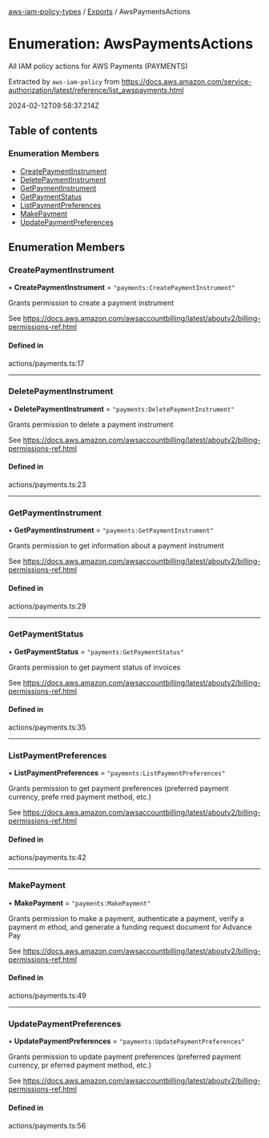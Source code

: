 [aws-iam-policy-types](../README.md) / [Exports](../modules.md) / AwsPaymentsActions

# Enumeration: AwsPaymentsActions

All IAM policy actions for AWS Payments (PAYMENTS)

Extracted by `aws-iam-policy` from
https://docs.aws.amazon.com/service-authorization/latest/reference/list_awspayments.html

2024-02-12T09:58:37.214Z

## Table of contents

### Enumeration Members

- [CreatePaymentInstrument](AwsPaymentsActions.md#createpaymentinstrument)
- [DeletePaymentInstrument](AwsPaymentsActions.md#deletepaymentinstrument)
- [GetPaymentInstrument](AwsPaymentsActions.md#getpaymentinstrument)
- [GetPaymentStatus](AwsPaymentsActions.md#getpaymentstatus)
- [ListPaymentPreferences](AwsPaymentsActions.md#listpaymentpreferences)
- [MakePayment](AwsPaymentsActions.md#makepayment)
- [UpdatePaymentPreferences](AwsPaymentsActions.md#updatepaymentpreferences)

## Enumeration Members

### CreatePaymentInstrument

• **CreatePaymentInstrument** = ``"payments:CreatePaymentInstrument"``

Grants permission to create a payment instrument

See https://docs.aws.amazon.com/awsaccountbilling/latest/aboutv2/billing-permissions-ref.html

#### Defined in

actions/payments.ts:17

___

### DeletePaymentInstrument

• **DeletePaymentInstrument** = ``"payments:DeletePaymentInstrument"``

Grants permission to delete a payment instrument

See https://docs.aws.amazon.com/awsaccountbilling/latest/aboutv2/billing-permissions-ref.html

#### Defined in

actions/payments.ts:23

___

### GetPaymentInstrument

• **GetPaymentInstrument** = ``"payments:GetPaymentInstrument"``

Grants permission to get information about a payment instrument

See https://docs.aws.amazon.com/awsaccountbilling/latest/aboutv2/billing-permissions-ref.html

#### Defined in

actions/payments.ts:29

___

### GetPaymentStatus

• **GetPaymentStatus** = ``"payments:GetPaymentStatus"``

Grants permission to get payment status of invoices

See https://docs.aws.amazon.com/awsaccountbilling/latest/aboutv2/billing-permissions-ref.html

#### Defined in

actions/payments.ts:35

___

### ListPaymentPreferences

• **ListPaymentPreferences** = ``"payments:ListPaymentPreferences"``

Grants permission to get payment preferences (preferred payment currency, prefe
rred payment method, etc.)

See https://docs.aws.amazon.com/awsaccountbilling/latest/aboutv2/billing-permissions-ref.html

#### Defined in

actions/payments.ts:42

___

### MakePayment

• **MakePayment** = ``"payments:MakePayment"``

Grants permission to make a payment, authenticate a payment, verify a payment m
ethod, and generate a funding request document for Advance Pay

See https://docs.aws.amazon.com/awsaccountbilling/latest/aboutv2/billing-permissions-ref.html

#### Defined in

actions/payments.ts:49

___

### UpdatePaymentPreferences

• **UpdatePaymentPreferences** = ``"payments:UpdatePaymentPreferences"``

Grants permission to update payment preferences (preferred payment currency, pr
eferred payment method, etc.)

See https://docs.aws.amazon.com/awsaccountbilling/latest/aboutv2/billing-permissions-ref.html

#### Defined in

actions/payments.ts:56
